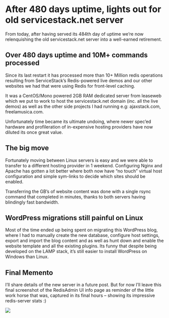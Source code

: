 # After 480 days uptime, lights out for old servicestack.net server

From today, after having served its 484th day of uptime we’re now relenquishing the old servicestack.net server into a well-earned retirement.

## Over 480 days uptime and 10M+ commands processed
Since its last restart it has processed more than 10+ Million redis operations resulting from ServiceStack’s Redis-powered live demos and our other websites we had that were using Redis for front-level caching.

It was a CentOS/Mono powered 2GB RAM dedicated server from leaseweb which we put to work to host the servicestack.net domain (inc. all the live demos) as well as the other side projects I had running e.g: ajaxstack.com, freelamusica.com.

Unfortunately time became its ultimate undoing, where newer spec’ed hardware and profileration of in-expensive hosting providers have now diluted its once great value.

## The big move
Fortunately moving between Linux servers is easy and we were able to transfer to a different hosting provider in 1 weekend. Configuring Nginx and Apache has gotten a lot better where both now have “no touch” virtual host configuration and simple sym-links to decide which sites should be enabled.

Transferring the GB’s of website content was done with a single rsync command that completed in minutes, thanks to both servers having blindingly fast bandwidth.

## WordPress migrations still painful on Linux
Most of the time ended up being spent on migrating this WordPress blog, where I had to manually create the new database, configure host settings, export and import the blog content and as well as hunt down and enable the website template and all the existing plugins. Its funny that despite being developed on the LAMP stack, it’s still easier to install WordPress on Windows than Linux.

## Final Memento
I’ll share details of the new server in a future post. But for now I’ll leave this final screenshot of the RedisAdmin UI info page as reminder of the little work horse that was, captured in its final hours – showing its impressive redis-server stats :)

![](https://raw.githubusercontent.com/ServiceStackV3/mythz_blog/master/img/OldServerRedisStats.png)